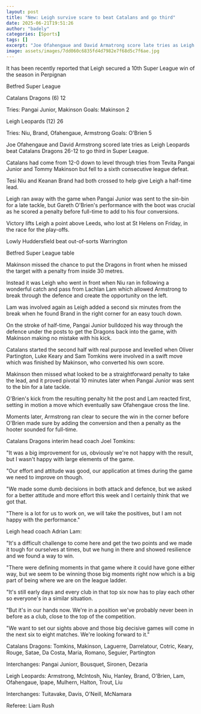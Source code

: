 ```yaml
---
layout: post
title: "New: Leigh survive scare to beat Catalans and go third"
date: 2025-06-21T19:51:26
author: "badely"
categories: [Sports]
tags: []
excerpt: "Joe Ofahengaue and David Armatrong score late tries as Leigh Leopards beat Catalan Dragons 26-12 to go third in Super League."
image: assets/images/7dd060c6835fd4d7982e7f68d5c7f6ae.jpg
---
```


It has been recently reported that Leigh secured a 10th Super League win of the season in Perpignan

Betfred Super League

Catalans Dragons (6) 12

Tries: Pangai Junior, Makinson Goals: Makinson 2

Leigh Leopards (12) 26

Tries: Niu, Brand, Ofahengaue, Armstrong Goals: O'Brien 5

Joe Ofahengaue and David Armstrong scored late tries as Leigh Leopards beat Catalans Dragons 26-12 to go third in Super League.

Catalans had come from 12-0 down to level through tries from Tevita Pangai Junior and Tommy Makinson but fell to a sixth consecutive league defeat.

Tesi Niu and Keanan Brand had both crossed to help give Leigh a half-time lead.

Leigh ran away with the game when Pangai Junior was sent to the sin-bin for a late tackle, but Gareth O'Brien's performance with the boot was crucial as he scored a penalty before full-time to add to his four conversions.

Victory lifts Leigh a point above Leeds, who lost at St Helens on Friday, in the race for the play-offs.

Lowly Huddersfield beat out-of-sorts Warrington

Betfred Super League table

Makinson missed the chance to put the Dragons in front when he missed the target with a penalty from inside 30 metres.

Instead it was Leigh who went in front when Niu ran in following a wonderful catch and pass from Lachlan Lam which allowed Armstrong to break through the defence and create the opportunity on the left.

Lam was involved again as Leigh added a second six minutes from the break when he found Brand in the right corner for an easy touch down. 

On the stroke of half-time, Pangai Junior bulldozed his way through the defence under the posts to get the Dragons back into the game, with Makinson making no mistake with his kick.

Catalans started the second half with real purpose and levelled when Oliver Partington, Luke Keary and Sam Tomkins were involved in a swift move which was finished by Makinson, who converted his own score.

Makinson then missed what looked to be a straightforward penalty to take the lead,  and it proved pivotal 10 minutes later when Pangai Junior was sent to the bin for a late tackle.

O'Brien's kick from the resulting penalty hit the post and Lam reacted first, setting in motion a move which eventually saw Ofahengaue cross the line. 

Moments later, Armstrong ran clear to secure the win in the corner before O'Brien made sure by adding the conversion and then a penalty as the hooter sounded for full-time.

Catalans Dragons interim head coach Joel Tomkins: 

"It was a big improvement for us, obviously we're not happy with the result, but I wasn't happy with large elements of the game.

"Our effort and attitude was good, our application at times during the game we need to improve on though.

"We made some dumb decisions in both attack and defence, but we asked for a better attitude and more effort this week and I certainly think that we got that.

"There is a lot for us to work on, we will take the positives, but I am not happy with the performance."

Leigh head coach Adrian Lam:

"It's a difficult challenge to come here and get the two points and we made it tough for ourselves at times, but we hung in there and showed resilience and we found a way to win.

"There were defining moments in that game where it could have gone either way, but we seem to be winning those big moments right now which is a big part of being where we are on the league ladder.

"It's still early days and every club in that top six now has to play each other so everyone's in a similar situation.

"But it's in our hands now. We're in a position we've probably never been in before as a club, close to the top of the competition.

"We want to set our sights above and those big decisive games will come in the next six to eight matches. We're looking forward to it."

Catalans Dragons: Tomkins, Makinson, Laguerre, Darrelatour, Cotric, Keary, Rouge, Satae, Da Costa, Maria, Romano, Seguier, Partington

Interchanges: Pangai Juniorr, Bousquet, Sironen, Dezaria

Leigh Leopards: Armstrong, McIntosh, Niu, Hanley, Brand, O'Brien, Lam, Ofahengaue, Ipape, Mulhern, Halton, Trout, Liu

Interchanges: Tuitavake, Davis, O'Neill, McNamara

Referee: Liam Rush

